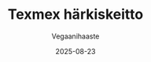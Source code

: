 ---
title: "Texmex härkiskeitto"
image: "https://vegaanibotti.lauravuo.me/2025/08/2025-08-23_small.png"
date: 2025-08-23
receipt_url: "https://vegaanihaaste.fi/reseptit/texmex-harkiskeitto"
author: "Vegaanihaaste"
---